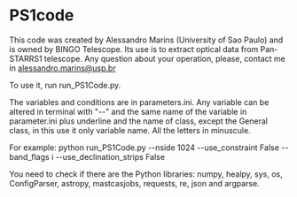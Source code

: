 # PS1code

This code was created by Alessandro Marins (University of Sao Paulo) and is owned by BINGO Telescope.
Its use is to extract optical data from Pan-STARRS1 telescope.
Any question about your operation, please, contact me in alessandro.marins@usp.br

To use it, run run_PS1Code.py.

The variables and conditions are in parameters.ini.
Any variable can be altered in terminal with "--" and the same name of the variable in parameter.ini plus underline and the name of class, except the General class, in this use it only variable name.
All the letters in minuscule.

For example:
python run_PS1Code.py --nside 1024 --use_constraint False --band_flags i --use_declination_strips False

You need to check if there are the Python libraries: numpy, healpy, sys, os, ConfigParser, astropy, mastcasjobs, requests, re, json and argparse.
